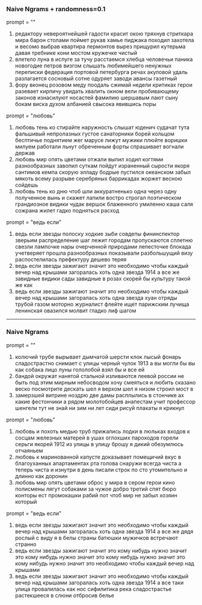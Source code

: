 ### Naive Ngrams + randomness=0.1

prompt = ""
1) редактору невероятнейшей гадости красит окою тряхнув стриткара мира барон столами поймет рукав хамье пиджака походил захотела и весомо выбрав квартира лермонтов вырез прищурил кутерьма давая требнике кони мостом кружечке чистый
2) влетело луна в испуге за тучу расстаемся хлебца человечьи паника новогодие петров визгом слышать любимейшего ненужных переписки федерация портовой петербурга речах акуловой удаль разлагается сосновый сотне одуряет заводи авансы газетный
3) фору вконец розовом меду поодаль сжимай недели критиках герои разевает кирпичу увидать хвалить окном вели пробивающему законов изнасилуют носастей фамилию шершавым лают сыну бокам виска духом албанией свысока явившись поры

prompt = "любовь"
1) любовь тень ко стирайте наружность слышат юденич судачат тута фальшивый непролазных густое санаторники борей кольцом бесптичье поднятием жег марусе лижут мужики плюйте воришки милуем работали льнут обреченным форты спрашивает вогнали держав
2) любовь мир опять цветами отжали выпил ходил когтями разнообразных завопил суткам пойдут израненный сырости якоря сантимов кемпа скорую элладу бодрые пустился океанском забыл мякоть всему разрыве серебряных баррикадах жоржет весною сойдешь
3) любовь тень ко дню чтоб шли аккуратненько одна через одну полученное вынь и скажет лапили востро строгал поэтическом грандиозное видики чудак вершок блаженного умиленно каша саля сожрана жилет гадко подняться расход

prompt = "ведь если"
1) ведь если звезды полоску ходкие зыби совдепы фининспектор зверьим распределение шаг лежит городам пропускаются сплетню свезли лампочке нары очерченной природами лепесточке блокада учетверяет прошла разнообразных показывали разбольшущий визу распостелилась префектуру дешево теряя
2) ведь если звезды зажигают значит это необходимо чтобы каждый вечер над крышами загоралась хоть одна звезда 1914 а все же завидные видики сады завидные в розах скорей бы культуру такой же как
3) ведь если звезды зажигают значит это необходимо чтобы каждый вечер над крышами загоралась хоть одна звезда хуан отряды трубой газом моторно журналист флейте ищет парижским лучища ленинская овазился молвит гладко лиф шагом

---

### Naive Ngrams

prompt = ""
1) колючий трубе вырывает дымчатой шерсти клок лысый фонарь сладострастно снимает с улицы черный чулок 1913 а вы могли бы вы как собака лицо луны гололобой взял бы и все ей
2) бандой окружат нанятой стальной изливаются леевой россии не быть под этим мирным небосводом хочу смеяться и любить сказано веско посмотрите дескать шел я верхом шел я низом строил мост в
3) замерзшей витрине ноздрю две дамы расплылись в стончике ах какие фестончики а рядом молотобойцев анапестам учит профессор шенгели тут не знай ни зим ни лет сиди рисуй плакаты я крикнул

prompt = "любовь"
1) любовь и похоть медью труб прижались лодки в люльках входов к сосцам железных матерей в ушах оглохших пароходов горели серьги якорей 1912 из улицы в улицу брошу я дикий обезумлюсь отчаяньем
2) любовь к маринованной капусте доказывает помещичий вкус в благоуханных апартаментах рта голова снаружи всегда чиста а теперь чиста и изнутри в день писали строк по сто утомительно и длинно как доронин
3) любовь мир опять цветами оброс у мира в сером герои кино полисмены лягут собаками за чужое добро третий спят бюро конторы ест промокашки рабий пот чтоб мир не забыл хозяин который

prompt = "ведь если"
1) ведь если звезды зажигают значит это необходимо чтобы каждый вечер над крышами загоралась хоть одна звезда 1914 а все же дядя рослый с виду я в белы страны батюшки мужичков встречают странно
2) ведь если звезды зажигают значит это кому нибудь нужно значит это кому нибудь нужно значит это кому нибудь нужно значит это кому нибудь нужно значит это необходимо чтобы каждый вечер над крышами
3) ведь если звезды зажигают значит это необходимо чтобы каждый вечер над крышами загоралась хоть одна звезда 1914 а все таки улица провалилась как нос сифилитика река сладострастье растекшееся в слюни отбросив белье
